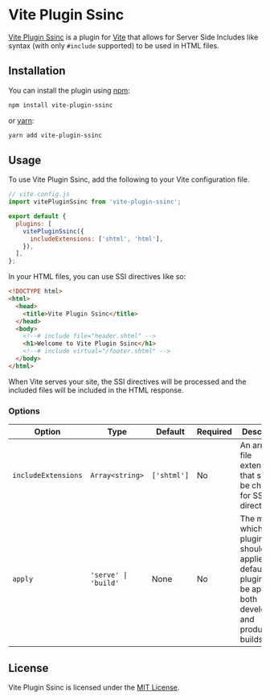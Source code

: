 # Vite Plugin Ssinc

[Vite Plugin Ssinc](https://github.com/yend724/vite-plugin-ssinc) is a plugin for [Vite](https://vitejs.dev/) that allows for Server Side Includes like syntax (with only `#include` supported) to be used in HTML files.

## Installation

You can install the plugin using [npm](https://www.npmjs.com/):

```sh
npm install vite-plugin-ssinc
```

or [yarn](https://yarnpkg.com/):

```sh
yarn add vite-plugin-ssinc
```

## Usage

To use Vite Plugin Ssinc, add the following to your Vite configuration file.

```js
// vite.config.js
import vitePluginSsinc from 'vite-plugin-ssinc';

export default {
  plugins: [
    vitePluginSsinc({
      includeExtensions: ['shtml', 'html'],
    }),
  ],
};
```

In your HTML files, you can use SSI directives like so:

```html
<!DOCTYPE html>
<html>
  <head>
    <title>Vite Plugin Ssinc</title>
  </head>
  <body>
    <!--# include file="header.shtml" -->
    <h1>Welcome to Vite Plugin Ssinc</h1>
    <!--# include virtual="/footer.shtml" -->
  </body>
</html>
```

When Vite serves your site, the SSI directives will be processed and the included files will be included in the HTML response.

### Options

| Option              | Type               | Default  | Required | Description                                                                                                                            |
|---------------------|-------------------|---------|----------|----------------------------------------------------------------------------------------------------------------------------------------|
| `includeExtensions` | `Array<string>`   | `['shtml']` | No        | An array of file extensions that should be checked for SSI directives.                                                                  |
| `apply`              | `'serve' \| 'build'` | None    | No        | The mode in which the plugin should be applied. By default, the plugin will be applied in both development and production builds. |

## License

Vite Plugin Ssinc is licensed under the [MIT License](https://github.com/yend724/vite-plugin-ssinc/blob/main/LICENSE).
